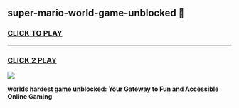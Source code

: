 
## super-mario-world-game-unblocked 👋
<h3>
<a href="https://premium.freeplayer.one?title=super-mario-world-game-unblocked&ref=14F">CLICK TO PLAY</a></h3>
<hr>

<h3>
<a href="https://premium.freeplayer.one?title=super-mario-world-game-unblocked&ref=14F">CLICK 2 PLAY</a>
  
</h3>

<a href="https://premium.freeplayer.one?title=super-mario-world-game-unblocked&ref=12F/"><img src="https://clearcache.store/games.png"></a>


**worlds hardest game unblocked: Your Gateway to Fun and Accessible Online Gaming**
